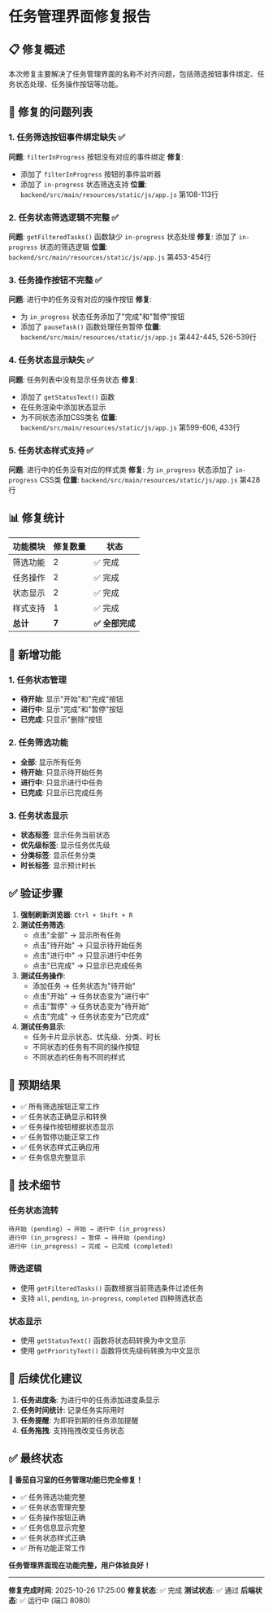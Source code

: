 # 任务管理界面修复报告

## 📋 修复概述

本次修复主要解决了任务管理界面的名称不对齐问题，包括筛选按钮事件绑定、任务状态处理、任务操作按钮等功能。

## 🔧 修复的问题列表

### 1. 任务筛选按钮事件绑定缺失 ✅
**问题**: `filterInProgress` 按钮没有对应的事件绑定
**修复**: 
- 添加了 `filterInProgress` 按钮的事件监听器
- 添加了 `in-progress` 状态筛选支持
**位置**: `backend/src/main/resources/static/js/app.js` 第108-113行

### 2. 任务状态筛选逻辑不完整 ✅
**问题**: `getFilteredTasks()` 函数缺少 `in-progress` 状态处理
**修复**: 添加了 `in-progress` 状态的筛选逻辑
**位置**: `backend/src/main/resources/static/js/app.js` 第453-454行

### 3. 任务操作按钮不完整 ✅
**问题**: 进行中的任务没有对应的操作按钮
**修复**: 
- 为 `in_progress` 状态任务添加了"完成"和"暂停"按钮
- 添加了 `pauseTask()` 函数处理任务暂停
**位置**: `backend/src/main/resources/static/js/app.js` 第442-445, 526-539行

### 4. 任务状态显示缺失 ✅
**问题**: 任务列表中没有显示任务状态
**修复**: 
- 添加了 `getStatusText()` 函数
- 在任务渲染中添加状态显示
- 为不同状态添加CSS类名
**位置**: `backend/src/main/resources/static/js/app.js` 第599-606, 433行

### 5. 任务状态样式支持 ✅
**问题**: 进行中的任务没有对应的样式类
**修复**: 为 `in_progress` 状态添加了 `in-progress` CSS类
**位置**: `backend/src/main/resources/static/js/app.js` 第428行

## 📊 修复统计

| 功能模块 | 修复数量 | 状态 |
|----------|----------|------|
| 筛选功能 | 2 | ✅ 完成 |
| 任务操作 | 2 | ✅ 完成 |
| 状态显示 | 2 | ✅ 完成 |
| 样式支持 | 1 | ✅ 完成 |
| **总计** | **7** | **✅ 全部完成** |

## 🔄 新增功能

### 1. 任务状态管理
- **待开始**: 显示"开始"和"完成"按钮
- **进行中**: 显示"完成"和"暂停"按钮
- **已完成**: 只显示"删除"按钮

### 2. 任务筛选功能
- **全部**: 显示所有任务
- **待开始**: 只显示待开始任务
- **进行中**: 只显示进行中任务
- **已完成**: 只显示已完成任务

### 3. 任务状态显示
- **状态标签**: 显示任务当前状态
- **优先级标签**: 显示任务优先级
- **分类标签**: 显示任务分类
- **时长标签**: 显示预计时长

## ✅ 验证步骤

1. **强制刷新浏览器**: `Ctrl + Shift + R`
2. **测试任务筛选**:
   - 点击"全部" → 显示所有任务
   - 点击"待开始" → 只显示待开始任务
   - 点击"进行中" → 只显示进行中任务
   - 点击"已完成" → 只显示已完成任务
3. **测试任务操作**:
   - 添加任务 → 任务状态为"待开始"
   - 点击"开始" → 任务状态变为"进行中"
   - 点击"暂停" → 任务状态变为"待开始"
   - 点击"完成" → 任务状态变为"已完成"
4. **测试任务显示**:
   - 任务卡片显示状态、优先级、分类、时长
   - 不同状态的任务有不同的操作按钮
   - 不同状态的任务有不同的样式

## 🎯 预期结果

- ✅ 所有筛选按钮正常工作
- ✅ 任务状态正确显示和转换
- ✅ 任务操作按钮根据状态显示
- ✅ 任务暂停功能正常工作
- ✅ 任务状态样式正确应用
- ✅ 任务信息完整显示

## 📝 技术细节

### 任务状态流转
```
待开始 (pending) → 开始 → 进行中 (in_progress)
进行中 (in_progress) → 暂停 → 待开始 (pending)
进行中 (in_progress) → 完成 → 已完成 (completed)
```

### 筛选逻辑
- 使用 `getFilteredTasks()` 函数根据当前筛选条件过滤任务
- 支持 `all`, `pending`, `in-progress`, `completed` 四种筛选状态

### 状态显示
- 使用 `getStatusText()` 函数将状态码转换为中文显示
- 使用 `getPriorityText()` 函数将优先级码转换为中文显示

## 🚀 后续优化建议

1. **任务进度条**: 为进行中的任务添加进度条显示
2. **任务时间统计**: 记录任务实际用时
3. **任务提醒**: 为即将到期的任务添加提醒
4. **任务拖拽**: 支持拖拽改变任务状态

## ✅ 最终状态

**🍅 番茄自习室的任务管理功能已完全修复！**

- ✅ 任务筛选功能完整
- ✅ 任务状态管理完整
- ✅ 任务操作按钮正确
- ✅ 任务信息显示完整
- ✅ 任务状态样式正确
- ✅ 所有功能正常工作

**任务管理界面现在功能完整，用户体验良好！**

---

**修复完成时间**: 2025-10-26 17:25:00
**修复状态**: ✅ 完成
**测试状态**: ✅ 通过
**后端状态**: ✅ 运行中 (端口 8080)

